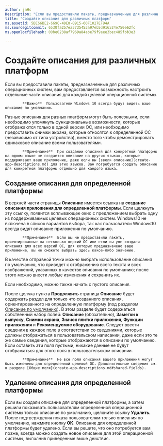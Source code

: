 ```yaml
---
author: jnHs
Description: "Если вы предоставили пакеты, предназначенные для различных операционных систем, вам предоставляется возможность настроить отдельные части описания для каждой целевой операционной системы."
title: "Создайте описания для различных платформ"
ms.assetid: 5BE66BE2-669C-49E0-8915-60F1027EF94A
ms.sourcegitcommit: 6530fa257ea3735453a97eb5d916524e750e62fc
ms.openlocfilehash: 00be0238af7969a84abe79f9aee3bec485fbb3e3

---
```


# Создайте описания для различных платформ


Если вы предоставили пакеты, предназначенные для различных операционных систем, вам предоставляется возможность настроить отдельные части описания для каждой целевой операционной системы.

> 
            **Важно**  Пользователи Windows 10 всегда будут видеть ваше описание по умолчанию.

Разные описания для разных платформ могут быть полезными, если необходимо упомянуть функциональные возможности, которые отображаются только в одной версии ОС, или необходимо предоставить снимки экрана, которые относятся к определенной ОС (независимо от типа устройства), вместо того чтобы демонстрировать одинаковое описание всеми пользователями.

> 
            **Примечание**  При создании описания для конкретной платформы на одном языке не создается описание на других языках, которые поддерживает ваше приложение, даже если вы [ввели описание](create-app-descriptions.md) для этих языков. Вам потребуется создать описание для конкретной платформы отдельно для каждого языка.

## Создание описания для определенной платформы


В верхней части страницы **Описание** имеется ссылка на **создание описания приложения для определенной платформы**. Если щелкнуть эту ссылку, появится всплывающее окно с предложением выбрать одну из поддерживаемых целевых операционных систем. Windows10 не включена в список вариантов выбора, так как пользователи Windows10 всегда видят описание приложения по умолчанию.

> 
            **Примечание**  Если вы не предоставили пакеты, ориентированные на несколько версий ОС или если вы уже создали описания для всех версий ОС, для которых предназначено ваше приложение, вы не сможете выбрать здесь какое-либо значение.

В качестве отправной точки можно выбрать использование описания по умолчанию, что приведет к отображению всего текста и всех изображений, указанных в качестве описания по умолчанию; после этого можно внести любые изменения и сохранить их.

Если необходимо, можно также начать с пустого описания.

После щелчка пункта **Продолжить** страница **Описание** будет содержать раздел для только что созданного описания, ориентированного на определенную платформу (под разделом [Описание по умолчанию](create-app-descriptions.md#default-description-fields)). В этом разделе будет содержаться собственный набор полей: **Описание** (обязательно), **Заметки к выпуску**, **Снимки экрана**, **Значок плитки приложения**, **Функции приложения** и **Рекомендуемое оборудование**. Следует ввести сведения в каждое поле в соответствии со сведениями, которые должны отображаться в пользовательском написании, даже если это те же самые сведения, которые отображаются в описании по умолчанию. Если оставить эти поля пустыми, никакие данные не будут отображаться для этого поля в пользовательском описании.

> 
            **Примечание**  Не все поля описания вашего приложения могут быть изменены для определенной целевой ОС. Дополнительные сведения см. в разделе [Общие поля](create-app-descriptions.md#shared-fields).

## Удаление описания для определенной платформы


Если вы создали описание для определенной платформы, а затем решили показывать пользователям определенной операционной системы только описание по умолчанию, щелкните ссылку **Удалить**. После подтверждения показа пользователям только описания по умолчанию, нажмите кнопку **ОК**. Описание для определенной платформы будет удалено. Если вы решите, что оно потребуется вам позже, всегда можно создать новое описание для этой операционной системы, выполнив приведенные выше действия.

 

 







<!--HONumber=Jun16_HO4-->


